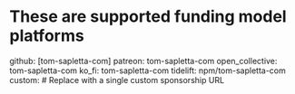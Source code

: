 # These are supported funding model platforms

github: [tom-sapletta-com]
patreon: tom-sapletta-com
open_collective: tom-sapletta-com
ko_fi: tom-sapletta-com
tidelift: npm/tom-sapletta-com
custom: # Replace with a single custom sponsorship URL
